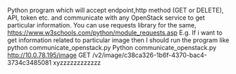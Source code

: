Python program which will accept endpoint,http method (GET or DELETE), API, token etc. and communicate with any OpenStack service to get particular information.
You can use requests library for the same, https://www.w3schools.com/python/module_requests.asp
E.g. If i want to get information related to particular image then I should run the program like
python communicate_openstack.py <endpoint> <method> <API> <token>
Python communicate_openstack.py http://10.0.78.195/image GET /v2/image/c38ca326-1b6f-4370-bac4-3734c3485081 xyzzzzzzzzzzzz

